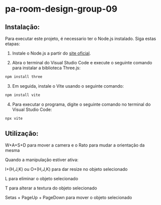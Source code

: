 # pa-room-design-group-09

## Instalação:

Para executar este projeto, é necessario ter o Node.js instalado. Siga estas etapas:

1. Instale o Node.js a partir do [site oficial](https://nodejs.org/).

2. Abra o terminal do Visual Studio Code e execute o seguinte comando para instalar a biblioteca Three.js:

```bash
npm install three
```

3. Em seguida, instale o Vite usando o seguinte comando:

```bash
npm install vite
```

4. Para executar o programa, digite o seguinte comando no terminal do Visual Studio Code:

```bash
npx vite
```

## Utilização:

W+A+S+D para mover a camera e o Rato para mudar a orientação da mesma

Quando a manipulação estiver ativa:

I+(H,J,K) ou O+(H,J,K) para dar resize no objeto selecionado

L para eliminar o objeto selecionado

T para alterar a textura do objeto selecionado

Setas + PageUp + PageDown para mover o objeto selecionado